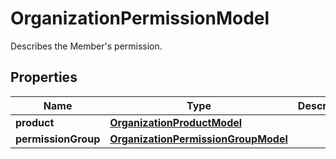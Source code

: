 

# OrganizationPermissionModel

Describes the Member's permission.

## Properties

| Name | Type | Description | Notes |
|------------ | ------------- | ------------- | -------------|
|**product** | [**OrganizationProductModel**](OrganizationProductModel.md) |  |  |
|**permissionGroup** | [**OrganizationPermissionGroupModel**](OrganizationPermissionGroupModel.md) |  |  |



